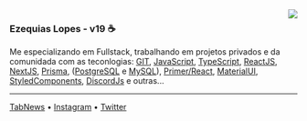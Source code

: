 
<img align='right' src="https://github-readme-stats.vercel.app/api?username=ezequiaslopesdasilva&show_icons=true&title_color=783c00&text_color=af552e&icon_color=783c00&bg_color=f8efd4&cache_seconds=2300">

### Ezequias Lopes - v19 :coffee:

Me especializando em Fullstack, trabalhando em projetos privados e da comunidada com as teconlogias: [GIT](https://git-scm.com/), [JavaScript](https://developer.mozilla.org/pt-BR/docs/Web/JavaScript), [TypeScript](https://www.typescriptlang.org/), [ReactJS](https://reactjs.org/), [NextJS](https://nextjs.org/), [Prisma](https://www.prisma.io/), ([PostgreSQL](https://www.postgresql.org/) e [MySQL](https://www.mysql.com/)), [Primer/React](https://primer.style/react/), [MaterialUI](https://mui.com/pt/), [StyledComponents](https://www.styled-components.com/), [DiscordJs](https://discord.js.org/) e outras...
  
---

[TabNews](https://www.tabnews.com.br/Ezequias) • [Instagram](https://www.instagram.com/easyquias/) • [Twitter](https://twitter.com/easyquias)

